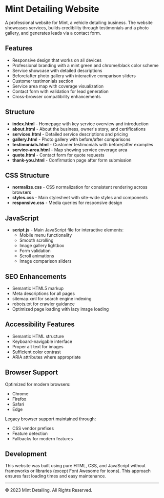 # Mint Detailing Website

A professional website for Mint, a vehicle detailing business. The website showcases services, builds credibility through testimonials and a photo gallery, and generates leads via a contact form.

## Features

- Responsive design that works on all devices
- Professional branding with a mint green and chrome/black color scheme
- Service showcase with detailed descriptions
- Before/after photo gallery with interactive comparison sliders
- Customer testimonials section
- Service area map with coverage visualization
- Contact form with validation for lead generation
- Cross-browser compatibility enhancements

## Structure

- **index.html** - Homepage with key service overview and introduction
- **about.html** - About the business, owner's story, and certifications
- **services.html** - Detailed service descriptions and pricing
- **gallery.html** - Photo gallery with before/after comparisons
- **testimonials.html** - Customer testimonials with before/after examples
- **service-area.html** - Map showing service coverage area
- **quote.html** - Contact form for quote requests
- **thank-you.html** - Confirmation page after form submission

## CSS Structure

- **normalize.css** - CSS normalization for consistent rendering across browsers
- **styles.css** - Main stylesheet with site-wide styles and components
- **responsive.css** - Media queries for responsive design

## JavaScript

- **script.js** - Main JavaScript file for interactive elements:
  - Mobile menu functionality
  - Smooth scrolling
  - Image gallery lightbox
  - Form validation
  - Scroll animations
  - Image comparison sliders

## SEO Enhancements

- Semantic HTML5 markup
- Meta descriptions for all pages
- sitemap.xml for search engine indexing
- robots.txt for crawler guidance
- Optimized page loading with lazy image loading

## Accessibility Features

- Semantic HTML structure
- Keyboard-navigable interface
- Proper alt text for images
- Sufficient color contrast
- ARIA attributes where appropriate

## Browser Support

Optimized for modern browsers:
- Chrome
- Firefox
- Safari
- Edge

Legacy browser support maintained through:
- CSS vendor prefixes
- Feature detection
- Fallbacks for modern features

## Development

This website was built using pure HTML, CSS, and JavaScript without frameworks or libraries (except Font Awesome for icons). This approach ensures fast loading times and easy maintenance.

---

© 2023 Mint Detailing. All Rights Reserved.